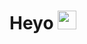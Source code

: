<h1>
  Heyo
  <img src="https://media.giphy.com/media/hvRJCLFzcasrR4ia7z/giphy.gif" width="30px"/>
</h1>

